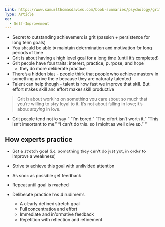 ```yaml
---
Link: https://www.samuelthomasdavies.com/book-summaries/psychology/grit/
Type: Article
ee:
  - Self-Improvement
---
```

- Secret to outstanding achievement is grit (passion + persistence for long term goals)
- You should be able to maintain determination and motivation for long periods of time
- Grit is about having a high level goal for a long time (until it’s completed)
- Grit people have four traits: interest, practice, purpose, and hope
    - they do more deliberate practice
- There’s a hidden bias - people think that people who achieve mastery in something arrive there because they are naturally talented
- Talent can help though - talent is how fast we improve that skill. But effort makes skill and effort makes skill productive

> Grit is about working on something you care about so much that you’re willing to stay loyal to it. It’s not about falling in love; it’s about _staying_ in love.

- Grit people tend not to say “ “I’m bored.” “The effort isn’t worth it.” “This isn’t important to me.” “I can’t do this, so I might as well give up.” “

## How experts practice

- Set a stretch goal (i.e. something they can’t do just yet, in order to improve a weakness)
- Strive to achieve this goal with undivided attention
- As soon as possible get feedback
- Repeat until goal is reached

  

- Deliberate practice has 4 rudiments
    - A clearly defined stretch goal
    - Full concentration and effort
    - Immediate and informative feedback
    - Repetition with reflection and refinement